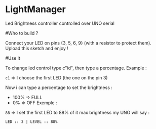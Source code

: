 # LightManager
Led Brightness controller controlled over UNO serial

#Who to build ?

Connect your LED on pins {3, 5, 6, 9} (with a resistor to protect them).
Upload this sketch and enjoy !

#Use it

To change led control type c"id", then type a percentage.
Example :


`c1` => I choose the first LED (the one on the pin 3)


Now i can type a percentage to set the brightness :
  - 100% => FULL
  - 0%   => OFF
Exemple :

`88` => I set the first LED to 88% of it max brightness my UNO will say :

`LED :: 3 | LEVEL :: 88%`

